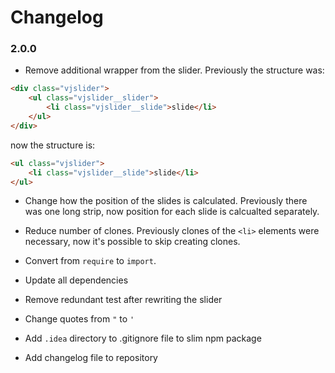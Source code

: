 # Changelog

### 2.0.0

* Remove additional wrapper from the slider. Previously the structure was:
```HTML
<div class="vjslider">
    <ul class="vjslider__slider">
        <li class="vjslider__slide">slide</li>
    </ul>
</div>
```
now the structure is:
```HTML
<ul class="vjslider">
    <li class="vjslider__slide">slide</li>
</ul>
```

* Change how the position of the slides is calculated. Previously there was one long strip, now position for each slide is calcualted separately. 

* Reduce number of clones. Previously clones of the `<li>` elements were necessary, now it's possible to skip creating clones.

* Convert from `require` to `import`. 

* Update all dependencies

* Remove redundant test after rewriting the slider

* Change quotes from `"` to `'`

* Add `.idea` directory to .gitignore file to slim npm package

* Add changelog file to repository 
